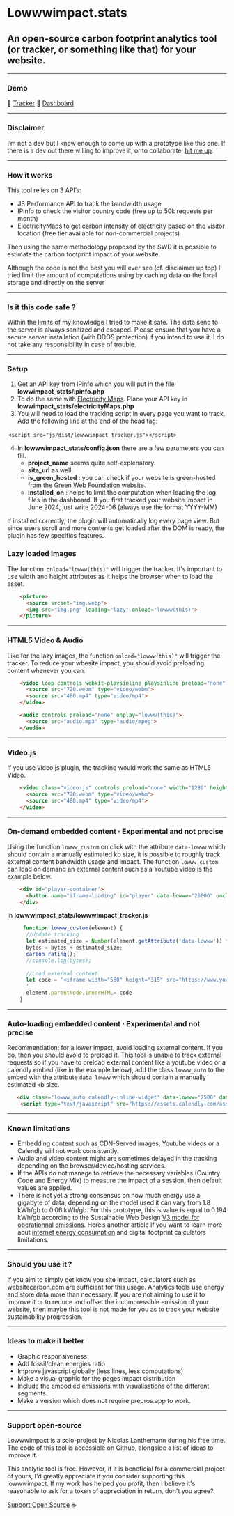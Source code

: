 # Lowwwimpact.stats
## An open-source carbon footprint analytics tool (or tracker, or something like that) for your website.

---

### Demo
🔗 [Tracker](https://stats.lowwwimpact.com/)
🔗 [Dashboard](https://stats.lowwwimpact.com/lowwwimpact)

---

### Disclaimer
I’m not a dev but I know enough to come up with a prototype like this one. If there is a dev out there willing to improve it, or to collaborate, [hit me up](mailto:ciao@vanderlanth).

---

### How it works
This tool relies on 3 API’s:
- JS Performance API to track the bandwidth usage
- IPinfo to check the visitor country code (free up to 50k requests per month)
- ElectricityMaps to get carbon intensity of electricity based on the visitor location (free tier available for non-commercial projects)

Then using the same methodology proposed by the SWD it is possible to estimate the carbon footprint impact of your website.

Although the code is not the best you will ever see (cf. disclaimer up top) I tried limit the amount of computations using by caching data on the local storage and directly on the server

---

### Is it this code safe ?
Within the limits of my knowledge I tried to make it safe. The data send to the server is always sanitized and escaped.  Please ensure that you have a secure server installation (with DDOS protection) if you intend to use it. I do not take any responsibility in case of trouble.

---

### Setup
1. Get an API key from [IPinfo](https://ipinfo.io/) which you will put in the file **lowwimpact_stats/ipinfo.php**
2. To do the same with [Electricity Maps](https://app.electricitymaps.com/). Place your API key in **lowwimpact_stats/electricityMaps.php**
3. You will need to load the tracking script in every page you want to track. Add the following line at the end of the head tag:

 ``<script src="js/dist/lowwwimpact_tracker.js"></script> ``

4. In **lowwwimpact_stats/config.json** there are a few parameters you can fill.
	- **project_name** seems quite self-explenatory.
	- **site_url** as well.
	- **is_green_hosted** : you can check if your website is green-hosted from the [Green Web Foundation website](https://www.thegreenwebfoundation.org/).
	- **installed_on** : helps to limit the computation when loading the log files in the dashboard. If you first tracked your website impact in June 2024, just write 2024-06 (always use the format YYYY-MM)

If installed correctly, the plugin will automatically log every page view. But since users scroll and more contents get loaded after the DOM is ready, the plugin has few specifics features.

### Lazy loaded images
The function  ``onload="lowww(this)"``  will trigger the tracker. It's important to use width and height attributes as it helps the browser when to load the asset.

```html
    <picture>
      <source srcset="img.webp">
      <img src="img.png" loading="lazy" onload="lowww(this)">
    </picture>
```

---

### HTML5 Video & Audio
Like for the lazy images, the function ``onload="lowww(this)"`` will trigger the tracker. To reduce your wbesite impact, you should avoid preloading content whenever you can.

```html
    <video loop controls webkit-playsinline playsinline preload="none" onplay="lowww(this)">
      <source src="720.webm" type="video/webm">
      <source src="480.mp4" type="video/mp4">
    </video>

    <audio controls preload="none" onplay="lowww(this)">
      <source src="audio.mp3" type="audio/mpeg">
    </audio>
```

---

### Video.js
If you use video.js plugin, the tracking would work the same as HTML5 Video.

```html
    <video class="video-js" controls preload="none" width="1280" height="720" data-setup="{}" onplay="lowww(this)"">
      <source src="720.webm" type="video/webm">
      <source src="480.mp4" type="video/mp4">
    </video>
```

---

### On-demand embedded content · Experimental and not precise
Using the function ``lowww_custom`` on click with the attribute ``data-lowww`` which should contain a manually estimated kb size, it is possible to roughly track external content bandwidth usage and impact. The function ``lowww_custom`` can load on demand an external content such as a Youtube video is the example below.

```html
    <div id="player-container">
      <button name="iframe-loading" id="player" data-lowww="25000" onclick="lowww_custom(this)">Load me</button>
    </div>
```

In **lowwwimpact_stats/lowwwimpact_tracker.js**
```javascript
     function lowww_custom(element) {
      //Update tracking
      let estimated_size = Number(element.getAttribute('data-lowww')) * 1000;
      bytes = bytes + estimated_size;
      carbon_rating();
      //console.log(bytes);
    
      //Load external content
      let code = '<iframe width="560" height="315" src="https://www.youtube-nocookie.com/embed/hswqVIDA_Kc?si=nvTs1rX3tOblMndC&autoplay=1" title="YouTube video player" frameborder="0" allow="accelerometer; autoplay; clipboard-write; encrypted-media; gyroscope; picture-in-picture; web-share" referrerpolicy="strict-origin-when-cross-origin" allowfullscreen></iframe>'
      '
      element.parentNode.innerHTML= code
    }
```

---

### Auto-loading embedded content · Experimental and not precise
Recommendation: for a lower impact, avoid loading external content. If you do, then you should avoid to preload it. This tool is unable to track external requests so if you have to preload external content like a youtube video or a calendly embed (like in the example below), add the class ``lowww_auto`` to the embed with the attribute ``data-lowww`` which should contain a manually estimated kb size.

```html
   <div class="lowww_auto calendly-inline-widget" data-lowww="2500" data-url="https://calendly.com/lowwwimpact"></div>
    <script type="text/javascript" src="https://assets.calendly.com/assets/external/widget.js" async></script>
```

---

### Known limitations
- Embedding content such as CDN-Served images, Youtube videos or a Calendly will not work consistently.
- Audio and video content might are sometimes delayed in the tracking depending on the browser/device/hosting services.
- If the APIs do not manage to retrieve the necessary variables (Country Code and Energy Mix) to measure the impact of a session, then default values are applied.
- There is not yet a strong consensus on how much energy use a gigabyte of data, depending on the model used it can vary from 1.8 kWh/gb to 0.06 kWh/gb. For this prototype, this is value is equal to 0.194 kWh/gb according to the Sustainable Web Design [V3 model for operationnal emissions](https://sustainablewebdesign.org/estimating-digital-emissions/). Here’s another article if you want to learn more aout [internet energy consumption](https://www.wholegraindigital.com/blog/website-energy-consumption/) and digital footprint calculators limitations.

---

### Should you use it ? 
If you aim to simply get know you site impact, calculators such as websitecarbon.com are sufficient for this usage. Analytics tools use energy and store data more than necessary. If you are not aiming to use it to improve it or to reduce and offset the incompressible emission of your website, then maybe this tool is not made for you as to track your website sustainability progression.

---

### Ideas to make it better
- Graphic responsiveness.
- Add fossil/clean energies ratio
- Improve javascript globally (less lines, less computations)
- Make a visual graphic for the pages impact distribution
- Include the embodied emissions with visualisations of the different segments.
- Make a version which does not require prepros.app to work.

---

### Support open-source
Lowwwimpact is a solo-project by Nicolas Lanthemann during his free time. The code of this tool is accessible on Github, alongside a list of ideas to improve it.

This analytic tool is free. However, if it is beneficial for a commercial project of yours, I'd greatly appreciate if you consider supporting this lowwwimpact. If my work has helped you profit, then I believe it's reasonable to ask for a token of appreciation in return, don't you agree?

[Support Open Source](https://buymeacoffee.com/lowwwimpact) ☕️

